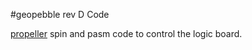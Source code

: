 #geopebble rev D Code

[propeller](http://www.parallax.com) spin and pasm code to control the logic board.

## 
